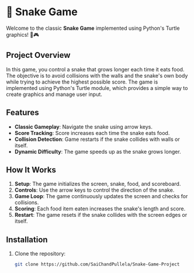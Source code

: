 # 🐍 Snake Game

Welcome to the classic **Snake Game** implemented using Python's Turtle graphics! 🐍🎮

## Project Overview

In this game, you control a snake that grows longer each time it eats food. The objective is to avoid collisions with the walls and the snake's own body while trying to achieve the highest possible score. The game is implemented using Python's Turtle module, which provides a simple way to create graphics and manage user input.

## Features

- **Classic Gameplay**: Navigate the snake using arrow keys.
- **Score Tracking**: Score increases each time the snake eats food.
- **Collision Detection**: Game restarts if the snake collides with walls or itself.
- **Dynamic Difficulty**: The game speeds up as the snake grows longer.

## How It Works

1. **Setup**: The game initializes the screen, snake, food, and scoreboard.
2. **Controls**: Use the arrow keys to control the direction of the snake.
3. **Game Loop**: The game continuously updates the screen and checks for collisions.
4. **Scoring**: Each food item eaten increases the snake's length and score.
5. **Restart**: The game resets if the snake collides with the screen edges or itself.

## Installation

1. Clone the repository:
   ```bash
   git clone https://github.com/SaiChandPullela/Snake-Game-Project
